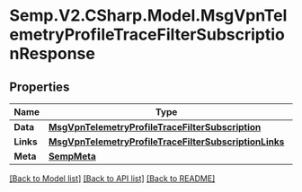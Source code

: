 # Semp.V2.CSharp.Model.MsgVpnTelemetryProfileTraceFilterSubscriptionResponse
## Properties

Name | Type | Description | Notes
------------ | ------------- | ------------- | -------------
**Data** | [**MsgVpnTelemetryProfileTraceFilterSubscription**](MsgVpnTelemetryProfileTraceFilterSubscription.md) |  | [optional] 
**Links** | [**MsgVpnTelemetryProfileTraceFilterSubscriptionLinks**](MsgVpnTelemetryProfileTraceFilterSubscriptionLinks.md) |  | [optional] 
**Meta** | [**SempMeta**](SempMeta.md) |  | 

[[Back to Model list]](../README.md#documentation-for-models) [[Back to API list]](../README.md#documentation-for-api-endpoints) [[Back to README]](../README.md)


